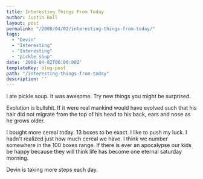```yaml
---
title: Interesting Things From Today
author: Justin Ball
layout: post
permalink: "/2008/04/02/interesting-things-from-today/"
tags:
  - "Devin"
  - "Interesting"
  - "Interesting"
  - "pickle soup"
date: '2008-04-02T06:00:00Z'
templateKey: blog-post
path: "/interesting-things-from-today"
description: ''
---
```


I ate pickle soup. It was awesome. Try new things you might be surprised.

Evolution is bullshit. If it were real mankind would have evolved such that his hair did not migrate from the top of his head to his back, ears and nose as he grows older.

I bought more cereal today. 13 boxes to be exact. I like to push my luck. I hadn't realized just how much cereal we have. I think we number somewhere in the 100 boxes range. If there is ever an apocalypse our kids be happy because they will think life has become one eternal saturday morning.

Devin is taking more steps each day.

